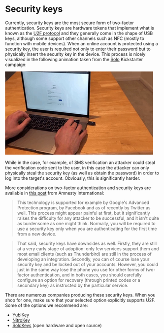 # Security keys

Currently, security keys are the most secure form of two-factor authentication. Security keys are hardware tokens that implement what is known as the [U2F protocol](https://en.wikipedia.org/wiki/Universal_2nd_Factor) and they generally come in the shape of USB keys, although some support other channels such as NFC (mostly to function with mobile devices). When an online account is protected using a security key, the user is required not only to enter their password but to physically insert the security key in the device. This process is nicely visualized in the following animation taken from the [Solo](https://www.kickstarter.com/projects/conorpatrick/solo-the-first-open-source-fido2-security-key-usb) Kickstarter campaign:

![](img/solo.gif)

While in the case, for example, of SMS verification an attacker could steal the verification code sent to the user, in this case the attacker can only physically steal the security key (as well as obtain the password) in order to log into the target's account. Obviously, this is significantly harder.

More considerations on two-factor authentication and security keys are available in [this post](https://www.amnesty.org/en/latest/research/2018/12/when-best-practice-is-not-good-enough/) from Amnesty International:

> This technology is supported for example by Google's Advanced Protection program, by Facebook and as of recently by Twitter as well. This process might appear painful at first, but it significantly raises the difficulty for any attacker to be successful, and it isn't quite as burdensome as one might think. Normally, you will be required to use a security key only when you are authenticating for the first time from a new device.

> That said, security keys have downsides as well. Firstly, they are still at a very early stage of adoption: only few services support them and most email clients (such as Thunderbird) are still in the process of developing an integration. Secondly, you can of course lose your security key and be locked out of your accounts. However, you could just in the same way lose the phone you use for other forms of two-factor authentication, and in both cases, you should carefully configure an option for recovery (through printed codes or a secondary key) as instructed by the particular service.

There are numerous companies producing these security keys. When you shop for one, make sure that your selected option explicitly supports U2F. Some of the options we recommend are:

- [YubiKey](https://www.yubico.com/product/security-key-by-yubico/)
- [NitroKey](https://www.nitrokey.com/)
- [SoloKeys](https://shop.solokeys.com/) (open hardware and open source)
